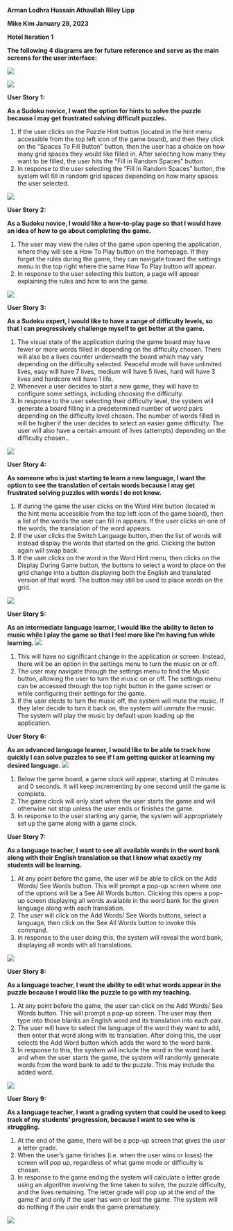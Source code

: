 ﻿**Arman Lodhra Hussain Athaullah Riley Lipp**

**Mike Kim January 28, 2023**

**Hotel Iteration 1**

**The following 4 diagrams are for future reference and serve as the main screens for the user interface:**

![](Aspose.Words.0a382acd-d638-4a63-96db-7ef73b233dc5.001.jpeg)

![](Aspose.Words.0a382acd-d638-4a63-96db-7ef73b233dc5.002.jpeg)

**User Story 1:**

**As a Sudoku novice, I want the option for hints to solve the puzzle because I may get frustrated solving difficult puzzles.**

1. If the user clicks on the Puzzle Hint button (located in the hint menu accessible from the top left icon of the game board), and then they click on the “Spaces To Fill Button” button, then the user has a choice on how many grid spaces they would like filled in. After selecting how many they want to be filled, the user hits the “Fill in Random Spaces” button.
1. In response to the user selecting the “Fill In Random Spaces” button, the system will fill in random grid spaces depending on how many spaces the user selected.

![](Aspose.Words.0a382acd-d638-4a63-96db-7ef73b233dc5.003.png)

**User Story 2:**

**As a Sudoku novice, I would like a how-to-play page so that I would have an idea of how to go about completing the game.**

1. The user may view the rules of the game upon opening the application, where they will see a How To Play button on the homepage. If they forget the rules during the game, they can navigate toward the settings menu in the top right where the same How To Play button will appear.
1. In response to the user selecting this button, a page will appear explaining the rules and how to win the game.

![](Aspose.Words.0a382acd-d638-4a63-96db-7ef73b233dc5.004.png)

**User Story 3:**

**As a Sudoku expert, I would like to have a range of difficulty levels, so that I can progressively challenge myself to get better at the game.**

1. The visual state of the application during the game board may have fewer or more words filled in depending on the difficulty chosen. There will also be a lives counter underneath the board which may vary depending on the difficulty selected. Peaceful mode will have unlimited lives, easy will have 7 lives, medium will have 5 lives, hard will have 3 lives and hardcore will have 1 life.
1. Whenever a user decides to start a new game, they will have to configure some settings, including choosing the difficulty.
1. In response to the user selecting their difficulty level, the system will generate a board filling in a predetermined number of word pairs depending on the difficulty level chosen. The number of words filled in will be higher if the user decides to select an easier game difficulty. The user will also have a certain amount of lives (attempts) depending on the difficulty chosen..

![](Aspose.Words.0a382acd-d638-4a63-96db-7ef73b233dc5.005.png)

**User Story 4:**

**As someone who is just starting to learn a new language, I want the option to see the translation of certain words because I may get frustrated solving puzzles with words I do not know.**

1. If during the game the user clicks on the Word Hint button (located in the hint menu accessible from the top left icon of the game board), then a list of the words the user can fill in appears. If the user clicks on one of the words, the translation of the word appears.
1. If the user clicks the Switch Language button, then the list of words will instead display the words that started on the grid. Clicking the button again will swap back.
1. If the user clicks on the word in the Word Hint menu, then clicks on the Display During Game button, the buttons to select a word to place on the grid change into a button displaying both the English and translated version of that word. The button may still be used to place words on the grid.

![](Aspose.Words.0a382acd-d638-4a63-96db-7ef73b233dc5.006.png)

**User Story 5:**

**As an intermediate language learner, I would like the ability to listen to music while I play the game so that I feel more like I’m having fun while learning. ![](Aspose.Words.0a382acd-d638-4a63-96db-7ef73b233dc5.007.png)**

1. This will have no significant change in the application or screen. Instead, there will be an option in the settings menu to turn the music on or off. 
1. The user may navigate through the settings menu to find the Music button, allowing the user to turn the music on or off. The settings menu can be accessed through the top right button in the game screen or while configuring their settings for the game. 
1. If the user elects to turn the music off, the system will mute the music. If they later decide to turn it back on, the system will unmute the music. The system will play the music by default upon loading up the application. 

**User Story 6:**

**As an advanced language learner, I would like to be able to track how quickly I can solve puzzles to see if I am getting quicker at learning my desired language. ![](Aspose.Words.0a382acd-d638-4a63-96db-7ef73b233dc5.008.png)**

1. Below the game board, a game clock will appear, starting at 0 minutes and 0 seconds. It will keep incrementing by one second until the game is complete. 
1. The game clock will only start when the user starts the game and will otherwise not stop unless the user ends or finishes the game. 
1. In response to the user starting any game, the system will appropriately set up the game along with a game clock. 

**User Story 7:**

**As a language teacher, I want to see all available words in the word bank along with their English translation so that I know what exactly my students will be learning.**

1. At any point before the game, the user will be able to click on the Add Words/ See Words button. This will prompt a pop-up screen where one of the options will be a See All Words button. Clicking this opens a pop-up screen displaying all words available in the word bank for the given language along with each translation.
1. The user will click on the Add Words/ See Words buttons, select a language, then click on the See All Words button to invoke this command.
1. In response to the user doing this, the system will reveal the word bank, displaying all words with all translations.

![](Aspose.Words.0a382acd-d638-4a63-96db-7ef73b233dc5.009.jpeg)

**User Story 8:**

**As a language teacher, I want the ability to edit what words appear in the puzzle because I would like the puzzle to go with my teaching.**

1. At any point before the game, the user can click on the Add Words/ See Words button. This will prompt a pop-up screen. The user may then type into those blanks an English word and its translation into each pair.
1. The user will have to select the language of the word they want to add, then enter that word along with its translation. After doing this, the user selects the Add Word button which adds the word to the word bank.
1. In response to this, the system will include the word in the word bank and when the user starts the game, the system will randomly generate words from the word bank to add to the puzzle. This may include the added word.

![](Aspose.Words.0a382acd-d638-4a63-96db-7ef73b233dc5.010.png)

**User Story 9:**

**As a language teacher, I want a grading system that could be used to keep track of my students' progression, because I want to see who is struggling.**

1. At the end of the game, there will be a pop-up screen that gives the user a letter grade.
1. When the user’s game finishes (i.e. when the user wins or loses) the screen will pop up, regardless of what game mode or difficulty is chosen.
1. In response to the game ending the system will calculate a letter grade using an algorithm involving the time taken to solve, the puzzle difficulty, and the lives remaining. The letter grade will pop up at the end of the game if and only if the user has won or lost the game. The system will do nothing if the user ends the game prematurely.

![](Aspose.Words.0a382acd-d638-4a63-96db-7ef73b233dc5.011.png)
